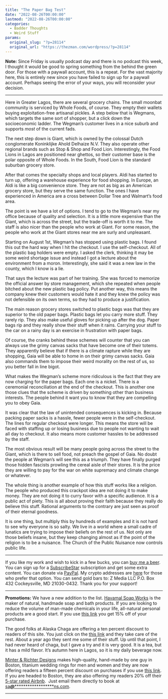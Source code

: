 ```yaml
---
title: "The Paper Bag Test"
date: "2022-08-26T00:00:00"
lastmod: "2022-08-26T00:00:00"
categories:
  - Badder Thoughts
  - Weird Stuff
params:
  original_slug: "?p=28114"
  original_url: "https://thezman.com/wordpress/?p=28114"
---
```


**Note:** Since Friday is usually podcast day and there is no podcast
this week, I thought it would be good to spring something from the
behind the green door. For those with a paywall account, this is a
repeat. For the vast majority here, this is entirely new since you have
failed to sign up for a paywall account. Perhaps seeing the error of
your ways, you will reconsider your decision.

------------------------------------------------------------------------

Here in Greater Lagos, there are several grocery chains. The small
moonbat community is serviced by Whole Foods, of course. They empty
their wallets buying exploitation-free artisanal pickles. A step below
that is Wegmans, which targets the same sort of shopper, but a click
down the socioeconomic ladder. The Wegman’s customer lives in a nice
suburb and supports *most* of the current fads.

The next step down is Giant, which is owned by the colossal Dutch
conglomerate Koninklijke Ahold Delhaize N.V. They also operate other
regional brands such as Stop &amp; Shop and Food Lion. Interestingly,
the Food Lions in Lagos are positioned near ghettos, so their customer
base is the polar opposite of Whole Foods. In the South, Food Lion is
the standard suburban grocery store.

After that comes the specialty shops and local players. Aldi has started
to turn up, offering a warehouse experience for food shopping. In
Europe, an Aldi is like a big convenience store. They are not as big as
an American grocery store, but they serve the same function. The ones I
have experienced in America are a cross between Dollar Tree and
Walmart’s food area.

The point is we have a lot of options. I tend to go to the Wegman’s near
my office because of quality and selection. It is a little more
expensive than the Giant, which is across the street, but the trade-off
is worth it to me. The staff is also nicer than the people who work at
Giant. For some reason, the people who work at the Giant stores near me
are surly and unpleasant.

Starting on August 1st, Wegman’s has stopped using plastic bags. I found
this out the hard way when I hit the checkout. I use the self-checkout.
All of the plastic bag holders were empty. I asked the clerk, thinking
it may be some weird shortage issue and instead I got a lecture about
the environment from a moron. Interestingly, she said it was a new law
in the county, which I know is a lie.

That says the lecture was part of her training. She was forced to
memorize the official answer by store management, which she repeated
when people bitched about the new plastic bag policy. Put another way,
this means the company knew their customers would hate it and they knew
the policy was not defensible on its own terms, so they had to produce a
justification.

The main reason grocery stores switched to plastic bags was that they
are superior to the old paper bags. Plastic bags let you carry more
stuff. They rarely rip. They also make useful gloves for picking up
after the dog. Paper bags rip and they really show their stuff when it
rains. Carrying your stuff to the car on a rainy day is an exercise in
frustration with paper bags.

Of course, the cranks behind these schemes will counter that you can
always use the grimy canvas sacks that have become one of their totems.
They apparently believe that if there is a climate rapture while they
are shopping, Gaia will be able to home in on their grimy canvas sacks.
Gaia also commands them to impose their weird morality on the rest of
us, so you better fall in line bigot.

What makes the Wegman’s scheme more ridiculous is the fact that they are
now charging for the paper bags. Each one is a nickel. There is a
ceremonial reconciliation at the end of the checkout. This is another
one those clues that the scheme is driven by something other than
business interests. The people behind it want you to know that they are
compelling you to obey Gaia.

It was clear that the law of unintended consequences is kicking in.
Because packing paper sacks is a hassle, fewer people were in the
self-checkout. The lines for regular checkout were longer. This means
the store will be faced with staffing up or losing business due to
people not wanting to wait all day to checkout. It also means more
customer hassles to be addressed by the staff.

The most obvious result will be many people going across the street to
the Giant, which is there to sell food, not preach the gospel of Gaia.
No doubt the people at Wegman’s will see this as a triumph. They have
finally purged those hidden fascists prowling the cereal aisle of their
stores. It is the price they are willing to pay for the war on white
supremacy and climate change or whatever.

The whole thing is another example of how this stuff works like a
religion. The people who produced this crackpot idea are not doing it to
make money. They are not doing it to curry favor with a specific
audience. It is a public act of piety. This is all about proving their
faith because they really do believe this stuff. Rational arguments to
the contrary are just seen as proof of their eternal goodness.

It is one thing, but multiply this by hundreds of examples and it is not
hard to see why everyone is so salty. We live in a world where a small
cadre of lunatics are trying to impose their beliefs on the rest of us.
Not only are those beliefs insane, but they keep changing almost as if
the point of the religion is to be a nuisance. The Church of the Public
Nuisance now controls public life.

------------------------------------------------------------------------

If you like my work and wish to kick in a few bucks, you can
<a href="https://www.buymeacoffee.com/mujolulu" rel="noopener"
target="_blank">buy me a beer</a>. You can sign up for a
<a href="https://www.subscribestar.com/the-z-blog" rel="noopener"
target="_blank">SubscribeStar</a> subscription and get some extra
content. You can donate via <a
href="https://www.paypal.com/donate/?cmd=_s-xclick&amp;hosted_button_id=UDAS2Q8JYA6CN&amp;source=url"
rel="noopener" target="_blank">PayPal</a>. My crypto addresses are
<a href="https://thezman.com/wordpress/?page_id=22713" rel="noopener"
target="_blank">here</a> for those who prefer that option. You can send
gold bars to: Z Media LLC P.O. Box 432 Cockeysville, MD 21030-0432.
Thank you for your support!

------------------------------------------------------------------------

**Promotions:** We have a new addition to the list.
<a href="https://havamalsoapworks.com/" rel="noopener"
target="_blank">Havamal Soap Works</a> is the maker of natural, handmade
soap and bath products. If you are looking to reduce the volume of
man-made chemicals in your life, all-natural personal products are a
good start. If you use
<a href="https://havamalsoapworks.com/discount/ZMAN" rel="noopener"
target="_blank">this link</a> you get 15% off of your purchase.

The good folks at Alaska Chaga are offering a ten percent discount to
readers of this site. You just click on the
<a href="https://alaskachaga.us/discount/ZMAN" rel="noopener noreferrer"
target="_blank">this link</a> and they take care of the rest. About a
year ago they sent me some of their stuff. Up until that point, I had
never heard of chaga, but I gave a try and it is very good. It is a tea,
but it has a mild flavor. It’s autumn here in Lagos, so it is my daily
beverage now.

<a href="https://www.minterandrichterdesigns.com/"
rel="noreferrer nofollow noopener" target="_blank">Minter &amp; Richter
Designs</a> makes high-quality, hand-made by one guy in Boston, titanium
wedding rings for men and women and they are now offering readers a
fifteen percent discount on purchases if you use
<a href="https://www.minterandrichterdesigns.com/discount/ZMAN"
rel="noreferrer nofollow noopener" target="_blank">this link</a>.
<span class="highlight"><span class="colour"><span class="font"><span class="size">If
you are headed to Boston, they are also offering my readers 20% off
their <a
href="https://www.airbnb.com/users/7988017/listings?user_id=7988017&amp;s=3"
rel="noopener noreferrer" target="_blank">5-star rated Airbnb</a>.  Just
email them directly to book at
<a href="mailto:sa***@*********************ns.com"
data-original-string="hER9tJOon7X4BqqRagAjXA==cb7MaOzwSEFstc7N8OCW7fruLJC4EGXs/IueEmKGUaS8+3tc+Yw/+4WDCKBWK9e+Bmn"><span
class="apbct-email-encoder"
data-original-string="nh/abpOEKz1QU/H/IHjiSg==cb7e2ckKnKz3rJ8Ru9kqDaDOMSjt1UTOeYjpnrVXHSbQqTNHrgBKSThbLZ+lhPku0Bx"
title="This contact has been encoded by Anti-Spam by CleanTalk. Click to decode. To finish the decoding make sure that JavaScript is enabled in your browser.">sa<span
class="apbct-blur">***</span>@<span
class="apbct-blur">*********************</span>ns.com</span></a>.</span></span></span></span>

------------------------------------------------------------------------
